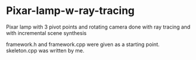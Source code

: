 # Pixar-lamp-w-ray-tracing
Pixar lamp with 3 pivot points and rotating camera done with ray tracing and with incremental scene synthesis

framework.h and framework.cpp were given as a starting point. skeleton.cpp was written by me. 

